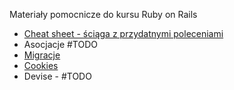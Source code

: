 Materiały pomocnicze do kursu Ruby on Rails
* [Cheat sheet - ściąga z przydatnymi poleceniami](rails_cheat_sheet.md)
* Asocjacje #TODO
* [Migracje](migrations.md)
* [Cookies](cookies.md)
* Devise - #TODO
